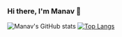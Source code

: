 ### Hi there, I'm Manav 👋

![Manav's GitHub stats](https://github-readme-stats.vercel.app/api?username=ManavTriv&show_icons=true&theme=transparent)
[![Top Langs](https://github-readme-stats.vercel.app/api/top-langs/?username=ManavTriv)](https://github.com/anuraghazra/github-readme-stats)
